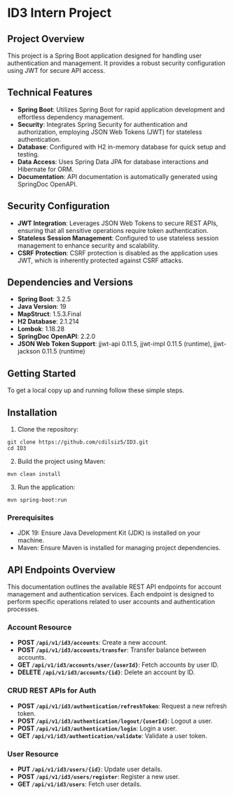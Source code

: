 # ID3 Intern Project

## Project Overview
This project is a Spring Boot application designed for handling user authentication and management. It provides a robust security configuration using JWT for secure API access.

## Technical Features

- **Spring Boot**: Utilizes Spring Boot for rapid application development and effortless dependency management.
- **Security**: Integrates Spring Security for authentication and authorization, employing JSON Web Tokens (JWT) for stateless authentication.
- **Database**: Configured with H2 in-memory database for quick setup and testing.
- **Data Access**: Uses Spring Data JPA for database interactions and Hibernate for ORM.
- **Documentation**: API documentation is automatically generated using SpringDoc OpenAPI.

## Security Configuration

- **JWT Integration**: Leverages JSON Web Tokens to secure REST APIs, ensuring that all sensitive operations require token authentication.
- **Stateless Session Management**: Configured to use stateless session management to enhance security and scalability.
- **CSRF Protection**: CSRF protection is disabled as the application uses JWT, which is inherently protected against CSRF attacks.

## Dependencies and Versions

- **Spring Boot**: 3.2.5
- **Java Version**: 19
- **MapStruct**: 1.5.3.Final
- **H2 Database**: 2.1.214
- **Lombok**: 1.18.28
- **SpringDoc OpenAPI**: 2.2.0
- **JSON Web Token Support**: jjwt-api 0.11.5, jjwt-impl 0.11.5 (runtime), jjwt-jackson 0.11.5 (runtime)

## Getting Started

To get a local copy up and running follow these simple steps.

## Installation

1. Clone the repository:
```
git clone https://github.com/cdilsiz5/ID3.git
cd ID3
```
2. Build the project using Maven:
 ```
mvn clean install
```
3. Run the application:
```
mvn spring-boot:run
```

### Prerequisites

- JDK 19: Ensure Java Development Kit (JDK) is installed on your machine.
- Maven: Ensure Maven is installed for managing project dependencies.

## API Endpoints Overview

This documentation outlines the available REST API endpoints for account management and authentication services. Each endpoint is designed to perform specific operations related to user accounts and authentication processes.

### Account Resource
- **POST `/api/v1/id3/accounts`**: Create a new account.
- **POST `/api/v1/id3/accounts/transfer`**: Transfer balance between accounts.
- **GET `/api/v1/id3/accounts/user/{userId}`**: Fetch accounts by user ID.
- **DELETE `/api/v1/id3/accounts/{id}`**: Delete an account by ID.

### CRUD REST APIs for Auth
- **POST `/api/v1/id3/authentication/refreshToken`**: Request a new refresh token.
- **POST `/api/v1/id3/authentication/logout/{userId}`**: Logout a user.
- **POST `/api/v1/id3/authentication/login`**: Login a user.
- **GET `/api/v1/id3/authentication/validate`**: Validate a user token.

### User Resource
- **PUT `/api/v1/id3/users/{id}`**: Update user details.
- **POST `/api/v1/id3/users/register`**: Register a new user.
- **GET `/api/v1/id3/users`**: Fetch user details.

  
